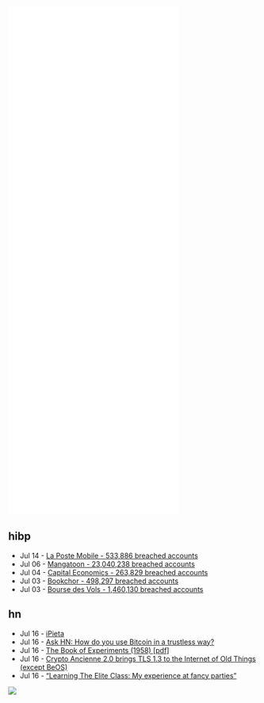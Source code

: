![Metrics](https://raw.githubusercontent.com/phixion/phixion/master/metrics.svg)

## hibp

<!--
for https://github.com/phixion/phixion/blob/main/.github/workflows/feeds.yml
-->
<!--START_SECTION:haveibeenpwnd-->
- Jul 14 - [La Poste Mobile - 533,886 breached accounts](https://haveibeenpwned.com/PwnedWebsites#LaPosteMobile)
- Jul 06 - [Mangatoon - 23,040,238 breached accounts](https://haveibeenpwned.com/PwnedWebsites#Mangatoon)
- Jul 04 - [Capital Economics - 263,829 breached accounts](https://haveibeenpwned.com/PwnedWebsites#CapialEconomics)
- Jul 03 - [Bookchor - 498,297 breached accounts](https://haveibeenpwned.com/PwnedWebsites#Bookchor)
- Jul 03 - [Bourse des Vols - 1,460,130 breached accounts](https://haveibeenpwned.com/PwnedWebsites#BourseDesVols)
<!--END_SECTION:haveibeenpwnd-->

## hn

<!--
for https://github.com/phixion/phixion/blob/main/.github/workflows/feeds.yml
-->
<!--START_SECTION:hn-->
- Jul 16 - [iPieta](https://www.ipieta.com/overview-main.html)
- Jul 16 - [Ask HN: How do you use Bitcoin in a trustless way?](https://news.ycombinator.com/item?id=32115693)
- Jul 16 - [The Book of Experiments (1958) [pdf]](https://www.arvindguptatoys.com/arvindgupta/bookofexpts.pdf)
- Jul 16 - [Crypto Ancienne 2.0 brings TLS 1.3 to the Internet of Old Things (except BeOS)](http://oldvcr.blogspot.com/2022/07/crypto-ancienne-20-now-brings-tls-13-to.html)
- Jul 16 - [“Learning The Elite Class: My experience at fancy parties”](https://aella.substack.com/p/learning-the-elite-class)
<!--END_SECTION:hn-->

<!--
for https://yhype.me
-->
![](https://hit.yhype.me/github/profile?user_id=13013670)
